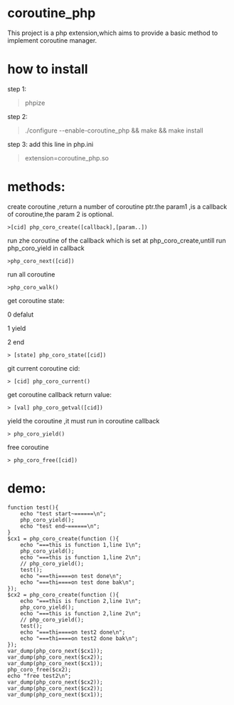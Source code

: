 # coroutine_php
This project is a php extension,which aims to provide a basic method to implement coroutine manager.

# how to install
 step 1:

 >phpize
 
 step 2:
 
 >./configure --enable-coroutine_php && make && make install

 step 3:
 add this line in php.ini

 >extension=coroutine_php.so

# methods:
 
create coroutine ,return a number of coroutine ptr.the param1 ,is a callback of coroutine,the param 2 is optional.
 
    >[cid] php_coro_create([callback],[param..])
 
run zhe coroutine of the callback which is set at php_coro_create,untill run php_coro_yield in callback
 
    >php_coro_next([cid])

run all coroutine

    >php_coro_walk()

get coroutine state:

0  defalut

1  yield

2  end

    > [state] php_coro_state([cid])

git current coroutine cid:

    > [cid] php_coro_current()

get coroutine callback return value:

    > [val] php_coro_getval([cid])

yield the coroutine ,it must run in coroutine callback

    > php_coro_yield()

free coroutine

    > php_coro_free([cid])

# demo:

    function test(){
        echo "test start~======\n";
        php_coro_yield();
        echo "test end~======\n";
    }
    $cx1 = php_coro_create(function (){
        echo "===this is function 1,line 1\n";
        php_coro_yield();
        echo "===this is function 1,line 2\n";
        // php_coro_yield();
        test();
        echo "===thi====on test done\n";
        echo "===thi====on test done bak\n";
    });
    $cx2 = php_coro_create(function (){
        echo "===this is function 2,line 1\n";
        php_coro_yield();
        echo "===this is function 2,line 2\n";
        // php_coro_yield();
        test();
        echo "===thi====on test2 done\n";
        echo "===thi====on test2 done bak\n";
    });
    var_dump(php_coro_next($cx1));
    var_dump(php_coro_next($cx2));
    var_dump(php_coro_next($cx1));
    php_coro_free($cx2);
    echo "free test2\n";
    var_dump(php_coro_next($cx2));
    var_dump(php_coro_next($cx2));
    var_dump(php_coro_next($cx1));
